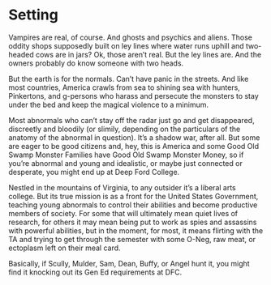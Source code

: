 # Setting

Vampires are real, of course.  And ghosts and psychics and aliens.  Those oddity shops supposedly built on ley lines where water runs uphill and two-headed cows are in jars?  Ok, those aren’t real.  But the ley lines are.  And the owners probably do know someone with two heads.

But the earth is for the normals.  Can’t have panic in the streets.  And like most countries, America crawls from sea to shining sea with hunters, Pinkertons, and g-persons who harass and persecute the monsters to stay under the bed and keep the magical violence to a minimum.

Most abnormals who can’t stay off the radar just go and get disappeared, discreetly and bloodily (or slimily, depending on the particulars of the anatomy of the abnormal in question).  It’s a shadow war, after all.  But some are eager to be good citizens and, hey, this is America and some Good Old Swamp Monster Families have Good Old Swamp Monster Money, so if you’re abnormal and young and idealistic, or maybe just connected or desperate, you might end up at Deep Ford College.

Nestled in the mountains of Virginia, to any outsider it’s a liberal arts college.  But its true mission is as a front for the United States Government, teaching young abnormals to control their abilities and become productive members of society.  For some that will ultimately mean quiet lives of research, for others it may mean being put to work as spies and assassins with powerful abilities, but in the moment, for most, it means flirting with the TA and trying to get through the semester with some O-Neg, raw meat, or ectoplasm left on their meal card.

Basically, if Scully, Mulder, Sam, Dean, Buffy, or Angel hunt it, you might find it knocking out its Gen Ed requirements at DFC.

